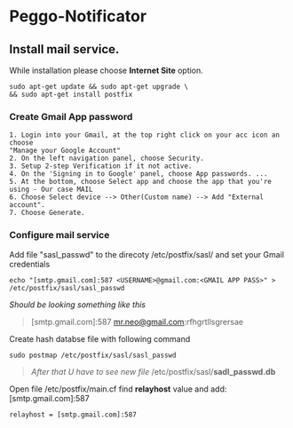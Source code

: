 # Peggo-Notificator
## Install mail service.

While installation please choose **Internet Site** option.
```shell
sudo apt-get update && sudo apt-get upgrade \
&& sudo apt-get install postfix
```
### Create Gmail App password
```
1. Login into your Gmail, at the top right click on your acc icon an choose
"Manage your Google Account" 
2. On the left navigation panel, choose Security.
3. Setup 2-step Verification if it not active.
4. On the 'Signing in to Google' panel, choose App passwords. ... 
5. At the bottom, choose Select app and choose the app that you're using - Our case MAIL
6. Choose Select device --> Other(Custom name) --> Add "External account".
7. Choose Generate.
```
### Configure mail service
Add file "sasl_passwd" to the direcoty /etc/postfix/sasl/ and set your Gmail credentials
```
echo "[smtp.gmail.com]:587 <USERNAME>@gmail.com:<GMAIL APP PASS>" > /etc/postfix/sasl/sasl_passwd
```

_Should be looking something like this_ 
> [smtp.gmail.com]:587 mr.neo@gmail.com:rfhgrtllsgrersae


Create hash databse file with following command
```
sudo postmap /etc/postfix/sasl/sasl_passwd
```

> _After that U have to see new file_ /etc/postfix/sasl/**sadl_passwd.db**


Open file /etc/postfix/main.cf find **relayhost** value and add: [smtp.gmail.com]:587
```
relayhost = [smtp.gmail.com]:587
```
